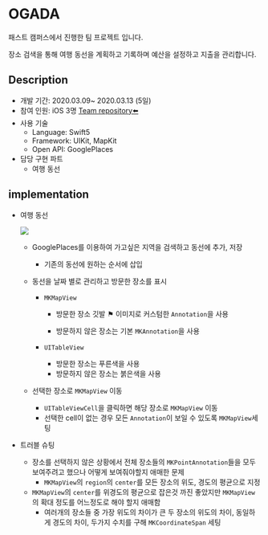 # OGADA

패스트 캠퍼스에서 진행한 팀 프로젝트 입니다.

장소 검색을 통해 여행 동선을 계획하고 기록하며 예산을 설정하고 지출을 관리합니다.





## Description

- 개발 기간: 2020.03.09~ 2020.03.13 (5일)
- 참여 인원: iOS 3명 [Team repository⬅️](https://github.com/JoongChangYang/OGADA_iOS)
- 사용 기술
  - Language: Swift5
  - Framework: UIKit, MapKit
  - Open API: GooglePlaces
- 담당 구현 파트
  - 여행 동선 

## implementation

- 여행 동선

  <img src = "https://github.com/JoongChangYang/OGADA_iOS/blob/master/assets/movingline.gif"></img>

  - GooglePlaces를 이용하여 가고싶은 지역을 검색하고 동선에 추가, 저장

    - 기존의 동선에 원하는 순서에 삽입

  - 동선을 날짜 별로 관리하고 방문한 장소를 표시

    - `MKMapView`

      - 방문한 장소 깃발 ⚑ 이미지로 커스텀한 `Annotation`을 사용

      - 방문하지 않은 장소는 기본 `MKAnnotation`을 사용

    - `UITableView` 

      - 방문한 장소는 푸른색을 사용
      - 방문하지 않은 장소는 붉은색을 사용

  - 선택한 장소로 `MKMapView` 이동 

    - `UITableViewCell`을 클릭하면 해당 장소로 `MKMapView` 이동
    - 선택한 cell이 없는 경우 모든 `Annotation`이 보일 수 있도록 `MKMapView`세팅

- 트러블 슈팅

  - 장소를 선택하지 않은 상황에서 전체 장소들의 `MKPointAnnotation`들을 모두 보여주려고 했으나 어떻게 보여줘야할지 애매한 문제
    - `MKMapView`의 `region`의 `center`를 모든 장소의 위도, 경도의 평균으로 지정
  - `MKMapView`의 `center`를 위경도의 평균으로 잡은것 까진 좋았지만 `MKMapView`의 확대 정도를 어느정도로 해야 할지 애매함
    - 여러개의 장소들 중 가장 위도의 차이가 큰 두 장소의 위도의 차이, 동일하게 경도의 차이, 두가지 수치를 구해 `MKCoordinateSpan` 세팅